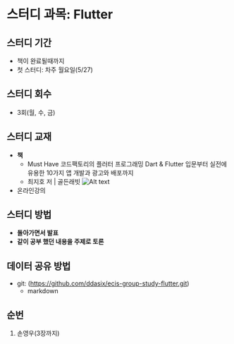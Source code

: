 # 스터디 과목: Flutter

## 스터디 기간
- 책이 완료될때까지
- 첫 스터디: 차주 월요일(5/27)

## 스터디 회수
- 3회(월, 수, 금)

## 스터디 교재
- **책**
    - Must Have 코드팩토리의 플러터 프로그래밍 Dart & Flutter 입문부터 실전에 유용한 10가지 앱 개발과 광고와 배포까지
    - 최지호 저 | 골든래빗
    ![Alt text](image.png)
- 온라인강의

## 스터디 방법
- **돌아가면서 발표**
- **같이 공부 했던 내용을 주제로 토론**

## 데이터 공유 방법
- git: (https://github.com/ddasix/ecis-group-study-flutter.git)
    - markdown

## 순번
1. 손영우(3장까지)
